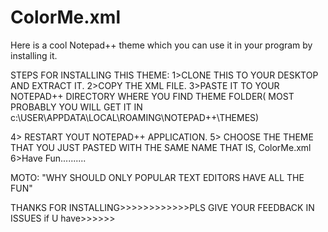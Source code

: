 # ColorMe.xml
Here is a cool Notepad++ theme which you can use it in your program by installing it.


STEPS FOR INSTALLING THIS THEME:
1>CLONE THIS TO YOUR DESKTOP AND EXTRACT IT.
2>COPY THE XML FILE.
3>PASTE IT TO YOUR NOTEPAD++ DIRECTORY WHERE YOU FIND THEME FOLDER( MOST PROBABLY YOU WILL GET IT IN c:\\USER\APPDATA\LOCAL\ROAMING\NOTEPAD++\THEMES)

4> RESTART YOUT NOTEPAD++ APPLICATION.
5> CHOOSE THE THEME THAT YOU JUST PASTED WITH THE SAME NAME THAT IS, ColorMe.xml 
6>Have Fun..........

MOTO: "WHY SHOULD ONLY POPULAR TEXT EDITORS HAVE ALL THE FUN"

THANKS FOR INSTALLING>>>>>>>>>>>>PLS GIVE YOUR FEEDBACK IN ISSUES if U have>>>>>>
